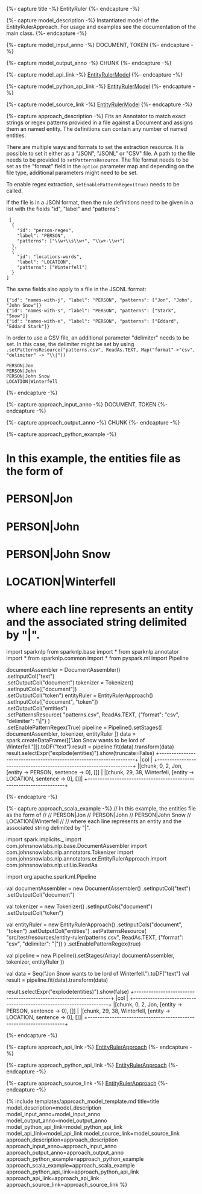 {%- capture title -%}
EntityRuler
{%- endcapture -%}

{%- capture model_description -%}
Instantiated model of the EntityRulerApproach.
For usage and examples see the documentation of the main class.
{%- endcapture -%}

{%- capture model_input_anno -%}
DOCUMENT, TOKEN
{%- endcapture -%}

{%- capture model_output_anno -%}
CHUNK
{%- endcapture -%}

{%- capture model_api_link -%}
[EntityRulerModel](https://nlp.johnsnowlabs.com/api/com/johnsnowlabs/nlp/annotators/er/EntityRulerModel)
{%- endcapture -%}

{%- capture model_python_api_link -%}
[EntityRulerModel](/api/python/reference/autosummary/python/sparknlp/annotator/er/entity_ruler/index.html#sparknlp.annotator.er.entity_ruler.EntityRulerModel)
{%- endcapture -%}

{%- capture model_source_link -%}
[EntityRulerModel](https://github.com/JohnSnowLabs/spark-nlp/tree/master/src/main/scala/com/johnsnowlabs/nlp/annotators/er/EntityRulerModel.scala)
{%- endcapture -%}

{%- capture approach_description -%}
Fits an Annotator to match exact strings or regex patterns provided in a file against a Document and assigns them an
named entity. The definitions can contain any number of named entities.

There are multiple ways and formats to set the extraction resource. It is possible to set it either as a "JSON",
"JSONL" or "CSV" file. A path to the file needs to be provided to `setPatternsResource`. The file format needs to be
set as the "format" field in the `option` parameter map and depending on the file type, additional parameters might
need to be set.

To enable regex extraction, `setEnablePatternRegex(true)` needs to be called.

If the file is in a JSON format, then the rule definitions need to be given in a list with the fields "id", "label"
and "patterns":
```
 [
  {
    "id": "person-regex",
    "label": "PERSON",
    "patterns": ["\\w+\\s\\w+", "\\w+-\\w+"]
  },
  {
    "id": "locations-words",
    "label": "LOCATION",
    "patterns": ["Winterfell"]
  }
]
```

The same fields also apply to a file in the JSONL format:
```
{"id": "names-with-j", "label": "PERSON", "patterns": ["Jon", "John", "John Snow"]}
{"id": "names-with-s", "label": "PERSON", "patterns": ["Stark", "Snow"]}
{"id": "names-with-e", "label": "PERSON", "patterns": ["Eddard", "Eddard Stark"]}
```


In order to use a CSV file, an additional parameter "delimiter" needs to be set. In this case, the delimiter might be
set by using `.setPatternsResource("patterns.csv", ReadAs.TEXT, Map("format"->"csv", "delimiter" -> "\\|"))`
```
PERSON|Jon
PERSON|John
PERSON|John Snow
LOCATION|Winterfell
```
{%- endcapture -%}

{%- capture approach_input_anno -%}
DOCUMENT, TOKEN
{%- endcapture -%}

{%- capture approach_output_anno -%}
CHUNK
{%- endcapture -%}

{%- capture approach_python_example -%}
# In this example, the entities file as the form of
#
# PERSON|Jon
# PERSON|John
# PERSON|John Snow
# LOCATION|Winterfell
#
# where each line represents an entity and the associated string delimited by "|".

import sparknlp
from sparknlp.base import *
from sparknlp.annotator import *
from sparknlp.common import *
from pyspark.ml import Pipeline

documentAssembler = DocumentAssembler() \
    .setInputCol("text") \
    .setOutputCol("document")
tokenizer = Tokenizer() \
    .setInputCols(["document"]) \
    .setOutputCol("token")
entityRuler = EntityRulerApproach() \
    .setInputCols(["document", "token"]) \
    .setOutputCol("entities") \
    .setPatternsResource(
      "patterns.csv",
      ReadAs.TEXT,
      {"format": "csv", "delimiter": "\\|"}
    ) \
    .setEnablePatternRegex(True)
pipeline = Pipeline().setStages([
    documentAssembler,
    tokenizer,
    entityRuler
])
data = spark.createDataFrame([["Jon Snow wants to be lord of Winterfell."]]).toDF("text")
result = pipeline.fit(data).transform(data)
result.selectExpr("explode(entities)").show(truncate=False)
+--------------------------------------------------------------------+
|col                                                                 |
+--------------------------------------------------------------------+
|[chunk, 0, 2, Jon, [entity -> PERSON, sentence -> 0], []]           |
|[chunk, 29, 38, Winterfell, [entity -> LOCATION, sentence -> 0], []]|
+--------------------------------------------------------------------+

{%- endcapture -%}

{%- capture approach_scala_example -%}
// In this example, the entities file as the form of
//
// PERSON|Jon
// PERSON|John
// PERSON|John Snow
// LOCATION|Winterfell
//
// where each line represents an entity and the associated string delimited by "|".

import spark.implicits._
import com.johnsnowlabs.nlp.base.DocumentAssembler
import com.johnsnowlabs.nlp.annotators.Tokenizer
import com.johnsnowlabs.nlp.annotators.er.EntityRulerApproach
import com.johnsnowlabs.nlp.util.io.ReadAs

import org.apache.spark.ml.Pipeline

val documentAssembler = new DocumentAssembler()
  .setInputCol("text")
  .setOutputCol("document")

val tokenizer = new Tokenizer()
  .setInputCols("document")
  .setOutputCol("token")

val entityRuler = new EntityRulerApproach()
  .setInputCols("document", "token")
  .setOutputCol("entities")
  .setPatternsResource(
    "src/test/resources/entity-ruler/patterns.csv",
    ReadAs.TEXT,
    {"format": "csv", "delimiter": "|")}
  )
  .setEnablePatternRegex(true)

val pipeline = new Pipeline().setStages(Array(
  documentAssembler,
  tokenizer,
  entityRuler
))

val data = Seq("Jon Snow wants to be lord of Winterfell.").toDF("text")
val result = pipeline.fit(data).transform(data)

result.selectExpr("explode(entities)").show(false)
+--------------------------------------------------------------------+
|col                                                                 |
+--------------------------------------------------------------------+
|[chunk, 0, 2, Jon, [entity -> PERSON, sentence -> 0], []]           |
|[chunk, 29, 38, Winterfell, [entity -> LOCATION, sentence -> 0], []]|
+--------------------------------------------------------------------+

{%- endcapture -%}

{%- capture approach_api_link -%}
[EntityRulerApproach](https://nlp.johnsnowlabs.com/api/com/johnsnowlabs/nlp/annotators/er/EntityRulerApproach)
{%- endcapture -%}

{%- capture approach_python_api_link -%}
[EntityRulerApproach](/api/python/reference/autosummary/python/sparknlp/annotator/er/entity_ruler/index.html#sparknlp.annotator.er.entity_ruler.EntityRulerApproach)
{%- endcapture -%}

{%- capture approach_source_link -%}
[EntityRulerApproach](https://github.com/JohnSnowLabs/spark-nlp/tree/master/src/main/scala/com/johnsnowlabs/nlp/annotators/er/EntityRulerApproach.scala)
{%- endcapture -%}


{% include templates/approach_model_template.md
title=title
model_description=model_description
model_input_anno=model_input_anno
model_output_anno=model_output_anno
model_python_api_link=model_python_api_link
model_api_link=model_api_link
model_source_link=model_source_link
approach_description=approach_description
approach_input_anno=approach_input_anno
approach_output_anno=approach_output_anno
approach_python_example=approach_python_example
approach_scala_example=approach_scala_example
approach_python_api_link=approach_python_api_link
approach_api_link=approach_api_link
approach_source_link=approach_source_link
%}
